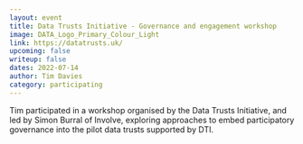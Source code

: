 ```yaml
---
layout: event
title: Data Trusts Initiative - Governance and engagement workshop
image: DATA_Logo_Primary_Colour_Light
link: https://datatrusts.uk/
upcoming: false
writeup: false
dates: 2022-07-14
author: Tim Davies
category: participating
---
```


Tim participated in a workshop organised by the Data Trusts Initiative, and led by Simon Burral of Involve, exploring approaches to embed participatory governance into the pilot data trusts supported by DTI. 